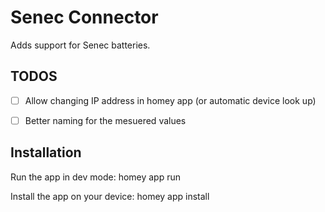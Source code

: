 # Senec Connector

Adds support for Senec batteries.


## TODOS

- [ ] Allow changing IP address in homey app (or automatic device look up)
- [ ] Better naming for the mesuered values


## Installation

Run the app in dev mode:
homey app run

Install the app on your device:
homey app install